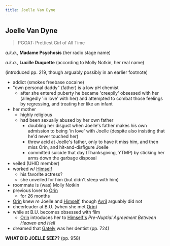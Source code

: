 ```yaml
---
title: Joelle Van Dyne
---
```


Joelle Van Dyne
---------------

> PGOAT: Prettiest Girl of All Time

*a.k.a.*, **Madame Psychosis** (her radio stage name)

*a.k.a.*, **Lucille Duquette** (according to Molly Notkin, her real name)

(introduced pp. 219, though arguably possibly in an earlier footnote)

* addict (smokes freebase cocaine)
* "own personal daddy" (father) is a low pH chemist
  * after she entered puberty he became 'creepily' obsessed with her (allegedly
    'in love' with her) and attempted to combat those feelings by regressing,
    and treating her like an infant
* her mother
  * highly religious
  * had been sexually abused by her own father
    * doubling her disgust when Joelle's father makes his own admission to being
      'in love' with Joelle (despite also insisting that he'd never touched her)
    * threw acid at Joelle's father, only to have it miss him, and then miss
      Orin, and hit-and-disfigure Joelle
    * committed suicide that day (Thanksgiving, YTMP) by sticking her arms down
      the garbage disposal
* veiled (UHID member)
* worked w/ [Himself](/characters/Himself)
  * his favorite actress?
  * she unveiled for him (but didn't sleep with him)
* roommate is (was) Molly Notkin
* previous lover to [Orin](/characters/Orin)
  * for 26 months
* [Orin](/characters/Orin) knew *re* Joelle and [Himself](/characters/Himself),
  though [Avril](/characters/Avril) arguably did not
* cheerleader at B.U. (when she met [Orin](/characters/Orin))
* while at B.U. becomes obsessed with film
  * [Orin](/characters/Orin) introduces her to [Himself's](/characters/Himself)
    *Pre-Nuptial Agreement Between Heaven and Hell*
* dreamed that [Gately](/characters/Don_Gately) was her dentist (pp. 724)

**WHAT DID JOELLE SEE??** (pp. 958)